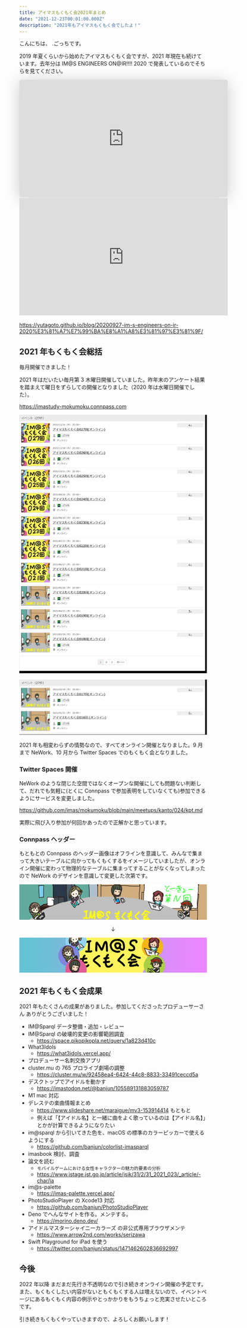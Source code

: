 ```yaml
---
title: アイマスもくもく会2021年まとめ
date: "2021-12-23T00:01:00.000Z"
description: "2021年もアイマスもくもく会でしたよ！"
---
```


こんにちは、 .ごっちです。

2019 年夏くらいから始めたアイマスもくもく会ですが、2021 年現在も続けています。去年分は IM@S ENGINEERS ON@IR!!!! 2020 で発表しているのでそちらを見てください。

<iframe width="560" height="315" class="speakerdeck-iframe" style="border: 0px none; background: rgba(0, 0, 0, 0.1) none repeat scroll 0% 0% padding-box; margin: 0px; padding: 0px; border-radius: 6px; box-shadow: rgba(0, 0, 0, 0.2) 0px 5px 40px;" src="https://speakerdeck.com/player/2b53885e180b4c759f815a36cd66ccdf" title="アイマスエンジニアもくもく会を約1年続けているお話" allowfullscreen="true" mozallowfullscreen="true" webkitallowfullscreen="true" data-ratio="1.78343949044586" frameborder="0"></iframe>

<iframe width="560" height="315" src="https://www.youtube.com/embed/vbxanH0neQU?start=2043" title="YouTube video player" frameborder="0" allow="accelerometer; autoplay; clipboard-write; encrypted-media; gyroscope; picture-in-picture" allowfullscreen></iframe>

https://yutagoto.github.io/blog/20200927-im-s-engineers-on-ir-2020%E3%81%A7%E7%99%BA%E8%A1%A8%E3%81%97%E3%81%9F/

## 2021 年もくもく会総括

毎月開催できました！

2021 年はだいたい毎月第 3 木曜日開催していました。昨年末のアンケート結果を踏まえて曜日をずらしての開催となりました（2020 年は水曜日開催でした）。

https://imastudy-mokumoku.connpass.com

![events1](./events1.png)

![events2](./events2.png)

2021 年も相変わらずの情勢なので、すべてオンライン開催となりました。9 月まで NeWork、10 月から Twitter Spaces でのもくもく会となりました。

### Twitter Spaces 開催

NeWork のような閉じた空間ではなくオープンな開催にしても問題ない判断して、だれでも気軽に(とくに Connpass で参加表明をしていなくても)参加できるようにサービスを変更しました。

https://github.com/imas/mokumoku/blob/main/meetups/kanto/024/kpt.md

実際に飛び入り参加が何回かあったので正解かと思っています。

### Connpass ヘッダー

もともとの Connpass のヘッダー画像はオフラインを意識して、みんなで集まって大きいテーブルに向かってもくもくするをイメージしていましたが、オンライン開催に変わって物理的なテーブルに集まってすることがなくなってしまったので NeWork のデザインを意識して変更した次第です。

![header V1](./header.png)

<center>↓</center>

![header V2](./header.V2.png)

## 2021 年もくもく会成果

2021 年もたくさんの成果がありました。参加してくださったプロデューサーさん ありがとうございました！

- IM@Sparql データ整備・追加・レビュー
- IM@Sparql の破壊的変更の影響範囲調査
  - https://space.pikopikopla.net/query/1a823d410c
- What3Idols
  - https://what3idols.vercel.app/
- プロデューサー名刺交換アプリ
- cluster.mu の 765 プロライブ劇場の調整
  - https://cluster.mu/w/92458ea4-6424-44c8-8833-33491ceccd5a
- デスクトップでアイドルを動かす
  - https://imastodon.net/@banjun/105589131883059787
- M1 mac 対応
- デレステの楽曲情報まとめ
  - https://www.slideshare.net/maraigue/mv3-153914414 もともと
  - 例えば「【アイドル名】と一緒に曲をよく歌っているのは【アイドル名】」とかが計算できるようになりたい
- im@sparql から引いてきた色を、macOS の標準のカラーピッカーで使えるようにする
  - https://github.com/banjun/colorlist-imasparql
- imasbook 検討、調査
- 論文を読む
  - `モバイルゲームにおける女性キャラクターの魅力的要素の分析`
  - https://www.jstage.jst.go.jp/article/jsik/31/2/31_2021_023/_article/-char/ja
- im@s-palette
  - https://imas-palette.vercel.app/
- PhotoStudioPlayer の Xcode13 対応
  - https://github.com/banjun/PhotoStudioPlayer
- Deno でへんなサイトを作る。メンテする。
  - https://morino.deno.dev/
- アイドルマスターシャイニーカラーズ の非公式専用ブラウザメンテ
  - https://www.arrow2nd.com/works/serizawa
- Swift Playground for iPad を使う
  - https://twitter.com/banjun/status/1471462602836692997

## 今後

2022 年以降 まだまだ先行き不透明なので引き続きオンライン開催の予定です。また、もくもくしたい内容がないともくもくする人は増えないので、イベントページにあるもくもく内容の例示やとっかかりをもうちょっと充実させたいところです。

引き続きもくもくやっていきますので、よろしくお願いします！
